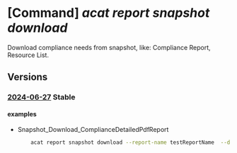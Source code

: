 # [Command] _acat report snapshot download_

Download compliance needs from snapshot, like: Compliance Report, Resource List.

## Versions

### [2024-06-27](/Resources/mgmt-plane/L3Byb3ZpZGVycy9taWNyb3NvZnQuYXBwY29tcGxpYW5jZWF1dG9tYXRpb24vcmVwb3J0cy97fS9zbmFwc2hvdHMve30vZG93bmxvYWQ=/2024-06-27.xml) **Stable**

<!-- mgmt-plane /providers/microsoft.appcomplianceautomation/reports/{}/snapshots/{}/download 2024-06-27 -->

#### examples

- Snapshot_Download_ComplianceDetailedPdfReport
    ```bash
        acat report snapshot download --report-name testReportName  --download-type ComplianceDetailedPdfReport
    ```
